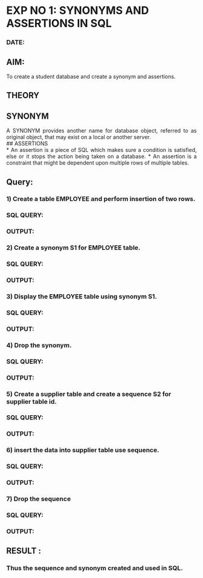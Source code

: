 # EXP NO 1: SYNONYMS AND ASSERTIONS IN SQL 
### DATE: 
## AIM:
To create a student database and create a synonym and assertions.

## THEORY
## SYNONYM
<div align="justify">
A SYNONYM provides another name for database object, referred to as original object, that may exist on a local or another server.
</div>
## ASSERTIONS
<div align="justify">
* An assertion is a piece of SQL which makes sure a condition is satisfied, else or it stops the action being taken on a database.
* An assertion is a constraint that might be dependent upon multiple rows of multiple tables.
</div>

## Query:
### 1) Create a table EMPLOYEE and perform insertion of two rows.

### SQL QUERY: 


### OUTPUT:

### 2) Create a synonym S1 for EMPLOYEE  table.

### SQL QUERY: 

### OUTPUT:


### 3) Display the EMPLOYEE  table using synonym S1.
 
### SQL QUERY: 


### OUTPUT:


### 4) Drop the synonym.

### SQL QUERY: 


### OUTPUT:



### 5) Create a supplier table and create a sequence S2 for supplier table id.

### SQL QUERY: 


### OUTPUT:


### 6) insert the data into supplier table use sequence.

### SQL QUERY: 


### OUTPUT:
### 7) Drop the sequence

### SQL QUERY: 


### OUTPUT:

## RESULT :
### Thus the sequence and synonym created and used in SQL.
